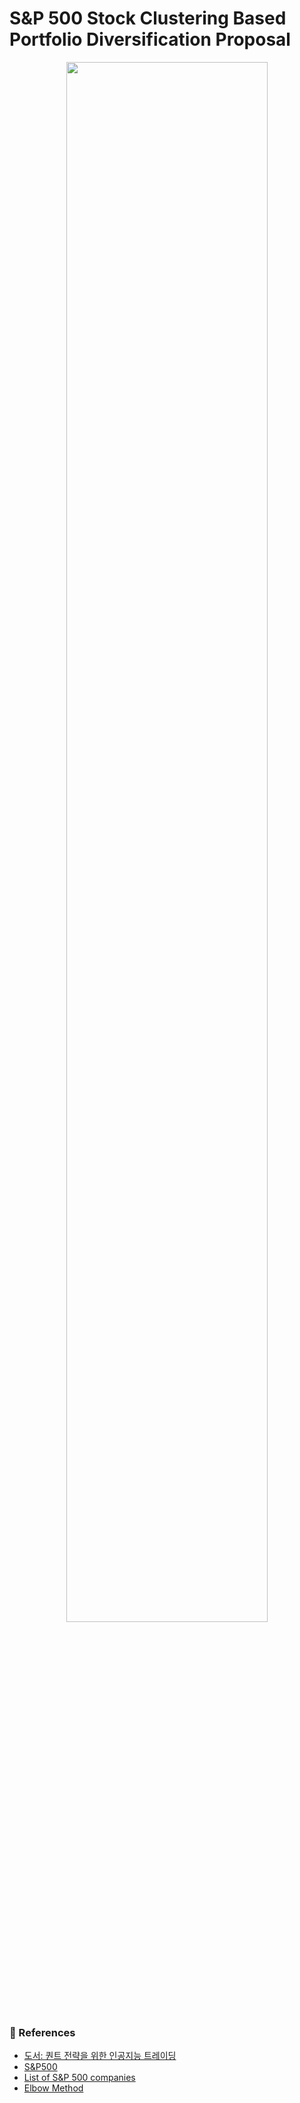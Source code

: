 # S&P 500 Stock Clustering Based Portfolio Diversification Proposal

<p align="center">
<img src="https://github.com/18K-Means-Clustering/Stock-Sector-Clustering/assets/90603530/805712ea-ce93-49c2-8267-6f417b1b7852" width="80%">
</p>

### 📖 References

- [도서: 퀀트 전략을 위한 인공지능 트레이딩](https://github.com/quant4junior/algoTrade)
- [S&P500](https://ko.m.wikipedia.org/wiki/S%26P_500)
- [List of S&P 500 companies](https://en.wikipedia.org/wiki/List_of_S%26P_500_companies)
- [Elbow Method](<https://en.wikipedia.org/wiki/Elbow_method_(clustering)>)
